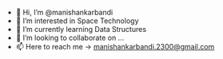 - 👋 Hi, I’m @manishankarbandi
- 👀 I’m interested in Space Technology
- 🌱 I’m currently learning Data Structures
- 💞️ I’m looking to collaborate on ...
- 📫 Here to reach me -> manishankarbandi.2300@gmail.com

<!---
manishankarbandi/manishankarbandi is a ✨ special ✨ repository because its `README.md` (this file) appears on your GitHub profile.
You can click the Preview link to take a look at your changes.
--->
